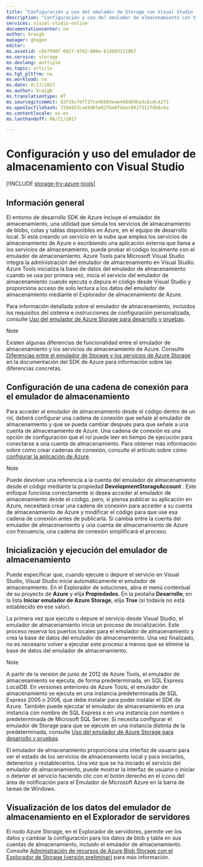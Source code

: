 ```yaml
---
title: "Configuración y uso del emulador de Storage con Visual Studio | Microsoft Docs"
description: "Configuración y uso del emulador de almacenamiento con Visual Studio"
services: visual-studio-online
documentationcenter: na
author: kraigb
manager: ghogen
editor: 
ms.assetid: c8e7996f-6027-4762-806e-614b93131867
ms.service: storage
ms.devlang: multiple
ms.topic: article
ms.tgt_pltfrm: na
ms.workload: na
ms.date: 8/17/2017
ms.author: kraigb
ms.translationtype: HT
ms.sourcegitcommit: 83f19cfdff37ce4bb03eae4d8d69ba3cbcdc42f3
ms.openlocfilehash: 729e953cae9d65e637be0fdaec9027312fdb6c6a
ms.contentlocale: es-es
ms.lasthandoff: 08/21/2017

---
```

# <a name="configuring-and-using-the-storage-emulator-with-visual-studio"></a>Configuración y uso del emulador de almacenamiento con Visual Studio
[!INCLUDE [storage-try-azure-tools](../includes/storage-try-azure-tools.md)]

## <a name="overview"></a>Información general
El entorno de desarrollo SDK de Azure incluye el emulador de almacenamiento, una utilidad que simula los servicios de almacenamiento de blobs, colas y tablas disponibles en Azure, en el equipo de desarrollo local. Si está creando un servicio en la nube que emplea los servicios de almacenamiento de Azure o escribiendo una aplicación externa que llama a los servicios de almacenamiento, puede probar el código localmente con el emulador de almacenamiento. Azure Tools para Microsoft Visual Studio integra la administración del emulador de almacenamiento en Visual Studio. Azure Tools inicializa la base de datos del emulador de almacenamiento cuando se usa por primera vez, inicia el servicio del emulador de almacenamiento cuando ejecuta o depura el código desde Visual Studio y proporciona acceso de solo lectura a los datos del emulador de almacenamiento mediante el Explorador de almacenamiento de Azure.

Para información detallada sobre el emulador de almacenamiento, incluidos los requisitos del sistema e instrucciones de configuración personalizada, consulte [Uso del emulador de Azure Storage para desarrollo y pruebas](storage/common/storage-use-emulator.md).

> [!NOTE]
> Existen algunas diferencias de funcionalidad entre el emulador de almacenamiento y los servicios de almacenamiento de Azure. Consulte [Diferencias entre el emulador de Storage y los servicios de Azure Storage](storage/common/storage-use-emulator.md) en la documentación del SDK de Azure para información sobre las diferencias concretas.
> 
> 

## <a name="configuring-a-connection-string-for-the-storage-emulator"></a>Configuración de una cadena de conexión para el emulador de almacenamiento
Para acceder al emulador de almacenamiento desde el código dentro de un rol, deberá configurar una cadena de conexión que señale al emulador de almacenamiento y que se pueda cambiar después para que señale a una cuenta de almacenamiento de Azure. Una cadena de conexión es una opción de configuración que el rol puede leer en tiempo de ejecución para conectarse a una cuenta de almacenamiento. Para obtener más información sobre cómo crear cadenas de conexión, consulte el artículo sobre cómo [configurar la aplicación de Azure](https://msdn.microsoft.com/library/azure/2da5d6ce-f74d-45a9-bf6b-b3a60c5ef74e#BK_SettingsPage).

> [!NOTE]
> Puede devolver una referencia a la cuenta del emulador de almacenamiento desde el código mediante la propiedad **DevelopmentStorageAccount** . Este enfoque funciona correctamente si desea acceder al emulador de almacenamiento desde el código, pero, si piensa publicar su aplicación en Azure, necesitará crear una cadena de conexión para acceder a su cuenta de almacenamiento de Azure y modificar el código para que use esa cadena de conexión antes de publicarla. Si cambia entre la cuenta del emulador de almacenamiento y una cuenta de almacenamiento de Azure con frecuencia, una cadena de conexión simplificará el proceso.
> 
> 

## <a name="initializing-and-running-the-storage-emulator"></a>Inicialización y ejecución del emulador de almacenamiento
Puede especificar que, cuando ejecute o depure el servicio en Visual Studio, Visual Studio inicie automáticamente el emulador de almacenamiento. En el Explorador de soluciones, abra el menú contextual de su proyecto de **Azure** y elija **Propiedades**. En la pestaña **Desarrollo**, en la lista **Iniciar emulador de Azure Storage**, elija **True** (si todavía no está establecido en ese valor).

La primera vez que ejecute o depure el servicio desde Visual Studio, el emulador de almacenamiento inicia un proceso de inicialización. Este proceso reserva los puertos locales para el emulador de almacenamiento y crea la base de datos del emulador de almacenamiento. Una vez finalizado, no es necesario volver a ejecutar este proceso a menos que se elimine la base de datos del emulador de almacenamiento.

> [!NOTE]
> A partir de la versión de junio de 2012 de Azure Tools, el emulador de almacenamiento se ejecuta, de forma predeterminada, en SQL Express LocalDB. En versiones anteriores de Azure Tools, el emulador de almacenamiento se ejecuta en una instancia predeterminada de SQL Express 2005 o 2008, que debe instalar para poder instalar el SDK de Azure. También puede ejecutar el emulador de almacenamiento en una instancia con nombre de SQL Express o en una instancia con nombre o predeterminada de Microsoft SQL Server. Si necesita configurar el emulador de Storage para que se ejecute en una instancia distinta de la predeterminada, consulte [Uso del emulador de Azure Storage para desarrollo y pruebas](storage/common/storage-use-emulator.md).
> 
> 

El emulador de almacenamiento proporciona una interfaz de usuario para ver el estado de los servicios de almacenamiento local y para iniciarlos, detenerlos y restablecerlos. Una vez que se ha iniciado el servicio del emulador de almacenamiento, puede mostrar la interfaz de usuario o iniciar o detener el servicio haciendo clic con el botón derecho en el icono del área de notificación para el Emulador de Microsoft Azure en la barra de tareas de Windows.

## <a name="viewing-storage-emulator-data-in-server-explorer"></a>Visualización de los datos del emulador de almacenamiento en el Explorador de servidores
El nodo Azure Storage, en el Explorador de servidores, permite ver los datos y cambiar la configuración para los datos de blob y tabla en sus cuentas de almacenamiento, incluido el emulador de almacenamiento. Consulte [Administración de recursos de Azure Blob Storage con el Explorador de Storage (versión preliminar)](https://docs.microsoft.com/azure/vs-azure-tools-storage-explorer-blobs) para más información.


